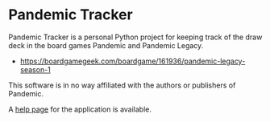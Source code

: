 # Pandemic Tracker
Pandemic Tracker is a personal Python project for keeping track of the draw deck in the board games Pandemic and Pandemic Legacy.

- https://boardgamegeek.com/boardgame/161936/pandemic-legacy-season-1

This software is in no way affiliated with the authors or publishers of Pandemic.

A [help page](https://github.com/Merkwurdichliebe/Pandemic-Tracker/wiki) for the application is available.
